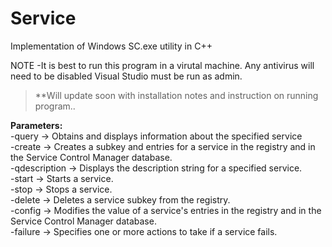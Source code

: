 # Service
Implementation of Windows SC.exe utility in C++

NOTE -It is best to run this program in a virutal machine. Any antivirus will need to be disabled
Visual Studio must be run as admin.

>**Will update soon with installation notes and instruction on running program..

<b>Parameters: </b><br />
-query -> Obtains and displays information about the specified service <br />
-create -> Creates a subkey and entries for a service in the registry and in the Service Control Manager database. <br />
-qdescription -> Displays the description string for a specified service. <br />
-start -> Starts a service. <br />
-stop -> Stops a service. <br />
-delete -> Deletes a service subkey from the registry. <br />
-config -> Modifies the value of a service's entries in the registry and in the Service Control Manager database. <br />
-failure -> Specifies one or more actions to take if a service fails. <br />

